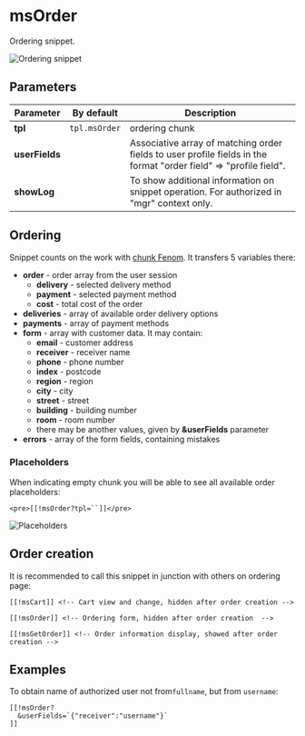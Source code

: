 # msOrder

Ordering snippet.

![Ordering snippet](https://file.modx.pro/files/4/b/b/4bb767c02e0e7b09ddae5e426b34c7e6.png)

## Parameters

Parameter      | By default    | Description
---------------|---------------|------------------------------------------------------------------------------------------------------------------
**tpl**        | `tpl.msOrder` | ordering chunk
**userFields** |               | Associative array of matching order fields to user profile fields in the format "order field" => "profile field".
**showLog**    |               | To show additional information on snippet operation. For authorized in "mgr" context only.

<!--@include: ../parts/tip-general-properties.md-->

## Ordering

Snippet counts on the work with  [chunk Fenom][1]. It transfers 5 variables there:

- **order** - order array from the user session
  - **delivery** - selected delivery method
  - **payment** - selected payment method
  - **cost** - total cost of the order
- **deliveries** - array of available order delivery options
- **payments** - array of payment methods
- **form** - array with customer data. It may contain:
  - **email** - customer address
  - **receiver** - receiver name
  - **phone** - phone number
  - **index** - postcode
  - **region** - region
  - **city** - city
  - **street** - street
  - **building** - building number
  - **room** - room number
  - there may be another values, given by **&userFields** parameter
- **errors** - array of the form fields, containing mistakes

### Placeholders

When indicating empty chunk you will be able to see all available order placeholders:

```modx
<pre>[[!msOrder?tpl=``]]</pre>
```

![Placeholders](https://file.modx.pro/files/7/3/e/73ea6a3680166bb81a59b0dd55475614.png)

## Order creation

It is recommended to call this snippet in junction with others on ordering page:

```modx
[[!msCart]] <!-- Cart view and change, hidden after order creation -->

[[!msOrder]] <!-- Ordering form, hidden after order creation  -->

[[!msGetOrder]] <!-- Order information display, showed after order creation -->
```

## Examples

To obtain name of authorized user not from`fullname`, but from `username`:

```modx
[[!msOrder?
  &userFields=`{"receiver":"username"}`
]]
```

[1]: /en/components/pdotools/parser
